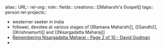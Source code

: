 alias::
URL::
rel-org::
role::
fields::
creations:: [[Maharshi's Gospel]]
tags:: person
rel-projects::


- westerner seeker in India
- follower, devotee at various stages of [[Ramana Maharshi]], [[Gandhi]], [[Krishnamurti]] and [[Nisargadatta Maharaj]]
- [Remembering Nisargadatta Maharaj - Page 2 of 10 - David Godman](https://www.davidgodman.org/remembering-nisargadatta-maharaj/2/)
-
